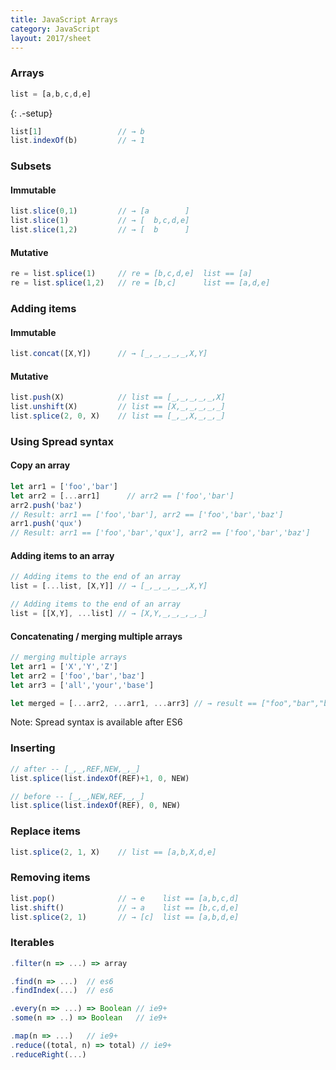 ```yaml
---
title: JavaScript Arrays
category: JavaScript
layout: 2017/sheet
---
```


### Arrays

```js
list = [a,b,c,d,e]
```
{: .-setup}

```js
list[1]                 // → b
list.indexOf(b)         // → 1
```

### Subsets

#### Immutable

```js
list.slice(0,1)         // → [a        ]
list.slice(1)           // → [  b,c,d,e]
list.slice(1,2)         // → [  b      ]
```

#### Mutative

```js
re = list.splice(1)     // re = [b,c,d,e]  list == [a]
re = list.splice(1,2)   // re = [b,c]      list == [a,d,e]
```

### Adding items

#### Immutable

```js
list.concat([X,Y])      // → [_,_,_,_,_,X,Y]
```
#### Mutative

```js
list.push(X)            // list == [_,_,_,_,_,X]
list.unshift(X)         // list == [X,_,_,_,_,_]
list.splice(2, 0, X)    // list == [_,_,X,_,_,_]
```

### Using Spread syntax

#### Copy an array

```js
let arr1 = ['foo','bar']
let arr2 = [...arr1]      // arr2 == ['foo','bar']
arr2.push('baz')
// Result: arr1 == ['foo','bar'], arr2 == ['foo','bar','baz']
arr1.push('qux')
// Result: arr1 == ['foo','bar','qux'], arr2 == ['foo','bar','baz']

```

#### Adding items to an array

```js
// Adding items to the end of an array
list = [...list, [X,Y]] // → [_,_,_,_,_,X,Y]
```

```js
// Adding items to the end of an array
list = [[X,Y], ...list] // → [X,Y,_,_,_,_,_]
```

#### Concatenating / merging multiple arrays

```js
// merging multiple arrays
let arr1 = ['X','Y','Z']
let arr2 = ['foo','bar','baz']
let arr3 = ['all','your','base']

let merged = [...arr2, ...arr1, ...arr3] // → result == ["foo","bar","baz","X","Y","Z","all","your","base"]
```
Note: Spread syntax is available after ES6

### Inserting

```js
// after -- [_,_,REF,NEW,_,_]
list.splice(list.indexOf(REF)+1, 0, NEW)
```

```js
// before -- [_,_,NEW,REF,_,_]
list.splice(list.indexOf(REF), 0, NEW)
```

### Replace items

```js
list.splice(2, 1, X)    // list == [a,b,X,d,e]
```

### Removing items

```js
list.pop()              // → e    list == [a,b,c,d]
list.shift()            // → a    list == [b,c,d,e]
list.splice(2, 1)       // → [c]  list == [a,b,d,e]
```

### Iterables

```js
.filter(n => ...) => array
```

```js
.find(n => ...)  // es6
.findIndex(...)  // es6
```

```js
.every(n => ...) => Boolean // ie9+
.some(n => ..) => Boolean   // ie9+
```

```js
.map(n => ...)   // ie9+
.reduce((total, n) => total) // ie9+
.reduceRight(...)
```
